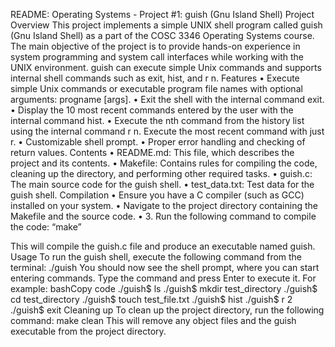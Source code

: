 README: Operating Systems - Project #1: guish (Gnu Island Shell)
Project Overview
This project implements a simple UNIX shell program called guish (Gnu Island Shell) as a part of the COSC 3346 Operating Systems course. The main objective of the project is to provide hands-on experience in system programming and system call interfaces while working with the UNIX environment. guish can execute simple Unix commands and supports internal shell commands such as exit, hist, and r n.
Features
	•	Execute simple Unix commands or executable program file names with optional arguments: progname [args].
	•	Exit the shell with the internal command exit.
	•	Display the 10 most recent commands entered by the user with the internal command hist.
	•	Execute the nth command from the history list using the internal command r n. Execute the most recent command with just r.
	•	Customizable shell prompt.
	•	Proper error handling and checking of return values.
Contents
	•	README.md: This file, which describes the project and its contents.
	•	Makefile: Contains rules for compiling the code, cleaning up the directory, and performing other required tasks.
	•	guish.c: The main source code for the guish shell.
	•	test_data.txt: Test data for the guish shell.
Compilation
	•	Ensure you have a C compiler (such as GCC) installed on your system.
	•	Navigate to the project directory containing the Makefile and the source code. 
	•	3. Run the following command to compile the code: “make”

This will compile the guish.c file and produce an executable named guish.
Usage
To run the guish shell, execute the following command from the terminal:
./guish 
You should now see the shell prompt, where you can start entering commands. Type the command and press Enter to execute it. For example:
bashCopy code
./guish$ ls ./guish$ mkdir test_directory ./guish$ cd test_directory ./guish$ touch test_file.txt ./guish$ hist ./guish$ r 2 ./guish$ exit 
Cleaning up
To clean up the project directory, run the following command:
make clean 
This will remove any object files and the guish executable from the project directory.
 

